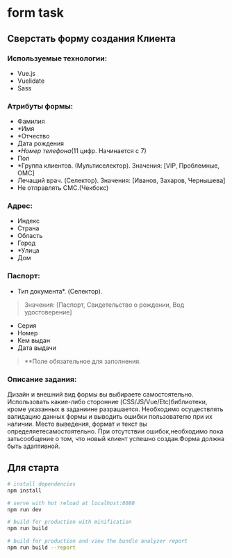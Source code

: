 # form task
## Сверстать форму создания Клиента

### Используемые технологии:
 * Vue.js
 * Vuelidate 
 * Sass
 ### Атрибуты формы:
 - Фамилия
 - *Имя
 - *Отчество 
 - Дата рождения
 - *•Номер телефона*(11 цифр. Начинается с 7)
 - Пол 
 - *Группа клиентов. (Мультиселектор). Значения: [VIP, Проблемные, ОМС]
 - Лечащий врач. (Cелектор). Значения: [Иванов, Захаров, Чернышева]
 - Не отправлять СМС.(Чекбокс)
 ### Адрес:
 - Индекс
 - Страна 
 - Область
 - Город
 - *Улица
 - Дом 
 ### Паспорт:
 - Тип документа*. (Cелектор). 
 > Значения: [Паспорт, Свидетельство о рождении, Вод удостоверение]
 - Серия
 - Номер
 - Кем выдан 
 - Дата выдачи

 > **Поле обязательное для заполнения.
 ### Описание задания:
 Дизайн и внешний вид формы вы выбираете самостоятельно.
 Использовать какие-либо сторонние (CSS/JS/Vue/Etc)библиотеки, кроме указанных в заданиине разрашается. 
 Необходимо осуществлять валидацию данных формы и выводить ошибки пользователю при их наличии. Место выведения, формат и текст    вы определяетесамостоятельно.
 При отсутствии ошибок,необходимо пока  затьсообщение о том, что новый клиент успешно создан.Форма должна быть адаптивной.

## Для старта

``` bash
# install dependencies
npm install

# serve with hot reload at localhost:8080
npm run dev

# build for production with minification
npm run build

# build for production and view the bundle analyzer report
npm run build --report

